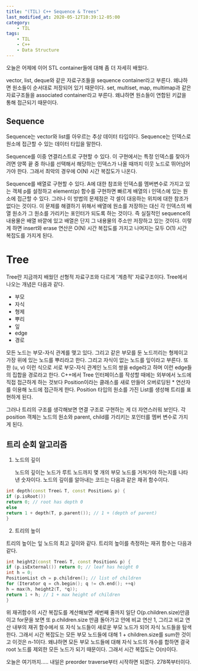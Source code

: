 ```yaml
---
title: "(TIL) C++ Sequence & Trees"
last_modified_at: 2020-05-12T10:39:12-05:00
category: 
    - TIL
tags:
    - TIL
    - C++
    - Data Structure
---
```


오늘은 어제에 이어 STL container들에 대해 좀 더 자세히 배웠다.

vector, list, deque와 같은 자료구조들을 sequence container라고 부른다. 왜냐하면 원소들이 순서대로 저장되어 있기 때문이다. set, multiset, map, multimap과 같은 자료구조들을 associated container라고 부른다. 왜냐하면 원소들이 연합된 키값을 통해 접근되기 때문이다.

## Sequence

Sequence는 vector와 list를 아우르는 추상 데이터 타입이다. Sequence는 인덱스로 원소에 접근할 수 있는 데이터 타입을 말한다.

Sequence를 이중 연결리스트로 구현할 수 있다. 이 구현에서는 특정 인덱스를 찾아가려면 양쪽 끝 중 하나를 선택해서 해당하는 인덱스가 나올 때까지 이웃 노드로 뛰어넘어가야 한다. 그래서 최악의 경우에 O(N) 시간 복잡도가 나온다.

Sequence를 배열로 구현할 수 있다. A에 대한 참조와 인덱스를 멤버변수로 가지고 있는 객체 p를 설정하고 element(p) 함수를 구현하면 빠르게 배열의 i 인덱스에 있는 원소에 접근할 수 있다. 그러나 이 방법의 문제점은 각 셀이 대응하는 위치에 대한 참조가 없다는 것이다. 이 문제를 해결하기 위해서 배열에 원소를 저장하는 대신 각 인덱스의 배열 원소가 그 원소를 가리키는 포인터가 되도록 하는 것이다. 즉 실질적인 sequence의 내용물은 배열 바깥에 있고 배열은 단지 그 내용물의 주소만 저장하고 있는 것이다. 이렇게 하면 insert와 erase 연산은 O(N) 시간 복잡도를 가지고 나머지는 모두 O(1) 시간 복잡도를 가지게 된다.

# Tree

Tree란 지금까지 배웠던 선형적 자료구조와 다르게 '계층적' 자료구조이다. Tree에서 나오는 개념은 다음과 같다.

- 부모
- 자식
- 형제
- 뿌리
- 잎
- edge
- 경로

모든 노드는 부모-자식 관계를 맺고 있다. 그리고 같은 부모를 둔 노드끼리는 형제이고 가장 위에 있는 노드를 뿌리라고 한다. 그리고 자식이 없는 노드를 잎이라고 부른다. 또한 (u, v) 이런 식으로 서로 부모-자식 관계인 노드의 쌍을 edge라고 하며 이런 edge들의 집합을 경로라고 한다. C++에서 Tree 인터페이스를 작성할 때에는 외부에서 노드에 직접 접근하게 하는 것보다 
Position이라는 클래스를 새로 만들어 오버로딩된 * 연산자를 이용해 노드에 접근하게 한다. Position 타입의 원소를 가진 List를 생성해 트리를 표현하게 된다.

그러나 트리의 구조를 생각해보면 연결 구조로 구현하는 게 더 자연스러워 보인다. 각 position 객체는 노드의 원소와 parent, child를 가리키는 포인터를 멤버 변수로 가지게 된다.

## 트리 순회 알고리즘

1. 노드의 깊이
   
   노드의 깊이는 노드가 루트 노드까지 몇 개의 부모 노드를 거쳐가야 하는지를 나타낸 숫자이다. 노드의 깊이를 알아내는 코드는 다음과 같은 재귀 함수이다.

```c++
int depth(const Tree& T, const Position& p) {
if (p.isRoot())
return 0; // root has depth 0
else
return 1 + depth(T, p.parent()); // 1 + (depth of parent)
}
```

2. 트리의 높이
   
트리의 높이는 잎 노드의 최고 깊이와 같다. 트리의 높이를 측정하는 재귀 함수는 다음과 같다.

```c++
int height2(const Tree& T, const Position& p) {
if (p.isExternal()) return 0; // leaf has height 0
int h = 0;
PositionList ch = p.children(); // list of children
for (Iterator q = ch.begin(); q != ch.end(); ++q)
h = max(h, height2(T, *q));
return 1 + h; // 1 + max height of children
}
```

위 재귀함수의 시간 복잡도를 계산해보면 세번째 줄까지 일단 O(p.children.size)만큼이고 for문을 보면 또 p.children.size 만큼 돌아가고 안에 비교 연산 1, 그리고 비교 연산 내부의 재귀 함수에서 또 자식 노드들이 새로운 부모 노드가 되어 자식 노드들을 탐색한다. 그래서 시간 복잡도는 모든 부모 노드들에 대해 1 + children.size를 sum한 것이고 이것은 n-1이다. 왜냐하면 모든 부모 노드들에 대해 자식 노드의 개수를 합하면 결국 root 노드를 제외한 모든 노드가 되기 때문이다. 그래서 시간 복잡도는 O(n)이다.

오늘은 여기까지..... 내일은 preorder traverse부터 시작하면 되겠다. 278쪽부터이다.